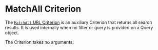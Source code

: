 # MatchAll Criterion

The [`MatchAll` URL Criterion](https://github.com/ezsystems/ezplatform-kernel/blob/v1.0.0/eZ/Publish/API/Repository/Values/URL/Query/Criterion/MatchAll.php)
is an auxiliary Criterion that returns all search results.
It is used internally when no filter or query is provided on a Query object.

The Criterion takes no arguments.